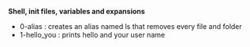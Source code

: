 **Shell, init files, variables and expansions**

* 0-alias : creates an alias named ls that removes every file and folder
* 1-hello_you : prints hello and your user name
